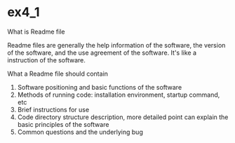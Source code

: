# ex4_1
What is Readme file 

Readme files are generally the help information of the software, the version of the software, and the use agreement of the software. It's like a instruction of the software.


What a Readme file should contain

1. Software positioning and basic functions of the software
2. Methods of running code: installation environment, startup command, etc
3. Brief instructions for use
4. Code directory structure description, more detailed point can explain the basic principles of the software
5. Common questions and the underlying bug
